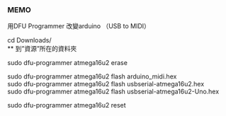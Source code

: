 ### MEMO

用DFU Programmer 改變arduino （USB to  MIDI）  

cd Downloads/     
**  到”資源”所在的資料夾  

sudo dfu-programmer atmega16u2 erase  

sudo dfu-programmer atmega16u2 flash arduino_midi.hex  
sudo dfu-programmer atmega16u2 flash usbserial-atmega16u2.hex  
sudo dfu-programmer atmega16u2 flash usbserial-atmega16u2-Uno.hex  

sudo dfu-programmer atmega16u2 reset  
